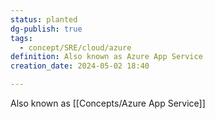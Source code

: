 ```yaml
---
status: planted
dg-publish: true
tags:
  - concept/SRE/cloud/azure
definition: Also known as Azure App Service
creation_date: 2024-05-02 18:40

---
```

Also known as [[Concepts/Azure App Service]]
